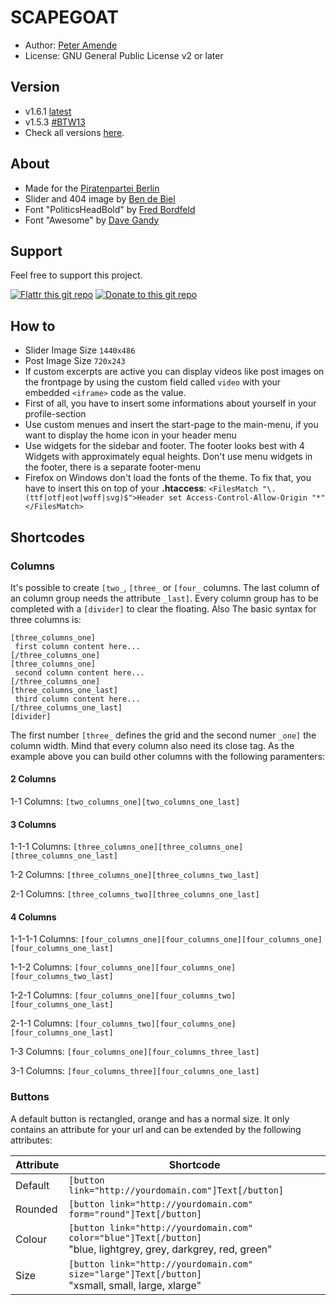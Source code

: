 # SCAPEGOAT

* Author: [Peter Amende](http://zutrinken.com/)
* License: GNU General Public License v2 or later

## Version

* v1.6.1 [latest](https://github.com/zutrinken/scapegoat/archive/v1.6.1.zip)
* v1.5.3 [#BTW13](https://github.com/zutrinken/scapegoat/archive/v1.5.3.zip)
* Check all versions [here](https://github.com/zutrinken/scapegoat/releases).

## About

* Made for the [Piratenpartei Berlin](http://berlin.piratenpartei.de/)
* Slider and 404 image by [Ben de Biel](http://www.bendebiel.com/)
* Font "PoliticsHeadBold" by [Fred Bordfeld](http://kaklotter.de/)
* Font "Awesome" by [Dave Gandy](http://fontawesome.io/)

## Support

Feel free to support this project.

[![Flattr this git repo](http://api.flattr.com/button/flattr-badge-large.png)](https://flattr.com/submit/auto?user_id=zutrinken&url=https://github.com/zutrinken/scapegoat&title=scapegoat&language=php-js-html-css&tags=github&category=software)
[![Donate to this git repo](https://www.paypalobjects.com/en_US/i/btn/btn_donate_LG.gif)](https://www.paypal.com/cgi-bin/webscr?cmd=_s-xclick&hosted_button_id=WHN7573VTUQQY)

## How to

* Slider Image Size ```1440x486```
* Post Image Size ```720x243```
* If custom excerpts are active you can display videos like post images on the frontpage by using the custom field called ```video``` with your embedded ```<iframe>``` code as the value.
* First of all, you have to insert some informations about yourself in your profile-section
* Use custom menues and insert the start-page to the main-menu, if you want to display the home icon in your header menu
* Use widgets for the sidebar and footer. The footer looks best with 4 Widgets with approximately equal heights. Don't use menu widgets in the footer, there is a separate footer-menu
* Firefox on Windows don't load the fonts of the theme. To fix that, you have to insert this on top of your **.htaccess**:
```<FilesMatch "\.(ttf|otf|eot|woff|svg)$">Header set Access-Control-Allow-Origin "*"</FilesMatch>```

## Shortcodes

### Columns

It's possible to create ````[two_````, ````[three_```` or ````[four_```` columns. The last column of an column group needs the attribute ````_last]````. Every column group has to be completed with a ````[divider]```` to clear the floating. Also The basic syntax for three columns is:

	[three_columns_one]
	 first column content here...
	[/three_columns_one]
	[three_columns_one]
	 second column content here...
	[/three_columns_one]
	[three_columns_one_last]
	 third column content here...
	[/three_columns_one_last]
	[divider]

The first number ````[three_```` defines the grid and the second numer ````_one]```` the column width. Mind that every column also need its close tag. As the example above you can build other columns with the following paramenters:

#### 2 Columns

1-1 Columns: ````[two_columns_one][two_columns_one_last]````

#### 3 Columns

1-1-1 Columns: ````[three_columns_one][three_columns_one][three_columns_one_last]````

1-2 Columns: ````[three_columns_one][three_columns_two_last]````

2-1 Columns: ````[three_columns_two][three_columns_one_last]````

#### 4 Columns

1-1-1-1 Columns: ````[four_columns_one][four_columns_one][four_columns_one][four_columns_one_last]````

1-1-2 Columns: ````[four_columns_one][four_columns_one][four_columns_two_last]````

1-2-1 Columns: ````[four_columns_one][four_columns_two][four_columns_one_last]````

2-1-1 Columns: ````[four_columns_two][four_columns_one][four_columns_one_last]````

1-3 Columns: ````[four_columns_one][four_columns_three_last]````

3-1 Columns: ````[four_columns_three][four_columns_one_last]````

### Buttons

A default button is rectangled, orange and has a normal size. It only contains an attribute for your url and can be extended by the following attributes:

| Attribute | Shortcode |
| --- | --- |
| Default | ````[button link="http://yourdomain.com"]Text[/button]```` |
| Rounded | ````[button link="http://yourdomain.com" form="round"]Text[/button]```` |
| Colour | ````[button link="http://yourdomain.com" color="blue"]Text[/button]````<br />"blue, lightgrey, grey, darkgrey, red, green" |
| Size | ````[button link="http://yourdomain.com" size="large"]Text[/button]````<br />"xsmall, small, large, xlarge" |